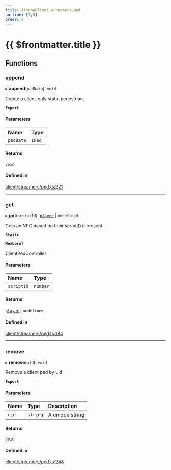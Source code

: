 ```yaml
---
title: AthenaClient.streamers.ped
outline: [1,3]
order: 0
---
```


# {{ $frontmatter.title }}


## Functions

### append

▸ **append**(`pedData`): `void`

Create a client-only static pedestrian.

**`Export`**

#### Parameters

| Name | Type |
| :------ | :------ |
| `pedData` | `IPed` |

#### Returns

`void`

#### Defined in

[client/streamers/ped.ts:221](https://github.com/Stuyk/altv-athena/blob/2ba937d/src/core/client/streamers/ped.ts#L221)

___

### get

▸ **get**(`scriptId`): [`player`](server_config.md#player) \| `undefined`

Gets an NPC based on their scriptID if present.

**`Static`**

**`Memberof`**

ClientPedController

#### Parameters

| Name | Type |
| :------ | :------ |
| `scriptId` | `number` |

#### Returns

[`player`](server_config.md#player) \| `undefined`

#### Defined in

[client/streamers/ped.ts:184](https://github.com/Stuyk/altv-athena/blob/2ba937d/src/core/client/streamers/ped.ts#L184)

___

### remove

▸ **remove**(`uid`): `void`

Remove a client ped by uid

**`Export`**

#### Parameters

| Name | Type | Description |
| :------ | :------ | :------ |
| `uid` | `string` | A unique string |

#### Returns

`void`

#### Defined in

[client/streamers/ped.ts:248](https://github.com/Stuyk/altv-athena/blob/2ba937d/src/core/client/streamers/ped.ts#L248)
